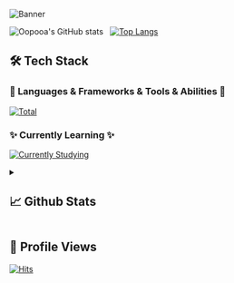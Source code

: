 ![Banner](https://svg-banners.vercel.app/api?type=origin&text1=hi,%20I%E2%80%99m%20opoa%20%F0%9F%A5%B0&Source&width=888&height=188)

![Oopooa's GitHub stats](https://github-readme-stats-git-master-oopooas-projects.vercel.app/api?username=oopooa&count_private=true&theme=buefy&show_icons=true) &nbsp;
[![Top Langs](https://github-readme-stats-git-master-oopooas-projects.vercel.app/api/top-langs/?username=oopooa&layout=compact)](https://github.com/oopooa/github-readme-stats)

## 🛠 Tech Stack
### 🚀 Languages & Frameworks & Tools & Abilities 🚀
[![Total](https://skillicons.dev/icons?i=java,spring,js,html,css,idea,vscode,git,github,maven,ubuntu,npm,notion,obsidian,mysql,redis,elasticsearch,md,docker,linux,ae,pr&perline=10)](https://skillicons.dev)

### ✨ Currently Learning ✨
[![Currently Studying](https://skillicons.dev/icons?i=rocket,react)](https://skillicons.dev)

<details>
 <summary>
  <h2>
   📈 Github Stats
  </h2>
 </summary>

 <!--START_SECTION:waka-->
![Lines of code](https://img.shields.io/badge/From%20Hello%20World%20I%27ve%20Written-235.3%20thousand%20lines%20of%20code-blue)

**🐱 My GitHub Data** 

> 📦 173.0 kB Used in GitHub's Storage 
 > 
> 🚫 Not Opted to Hire
 > 
> 📜 9 Public Repositories 
 > 
> 🔑 11 Private Repositories 
 > 
**I'm a Night 🦉** 

```text
🌞 Morning                121 commits         ⬛⬛⬛⬜⬜⬜⬜⬜⬜⬜⬜⬜⬜⬜⬜⬜⬜⬜⬜⬜⬜⬜⬜⬜⬜   11.13 % 
🌆 Daytime                177 commits         ⬛⬛⬛⬛⬜⬜⬜⬜⬜⬜⬜⬜⬜⬜⬜⬜⬜⬜⬜⬜⬜⬜⬜⬜⬜   16.28 % 
🌃 Evening                571 commits         ⬛⬛⬛⬛⬛⬛⬛⬛⬛⬛⬛⬛⬛⬜⬜⬜⬜⬜⬜⬜⬜⬜⬜⬜⬜   52.53 % 
🌙 Night                  218 commits         ⬛⬛⬛⬛⬛⬜⬜⬜⬜⬜⬜⬜⬜⬜⬜⬜⬜⬜⬜⬜⬜⬜⬜⬜⬜   20.06 % 
```
📅 **I'm Most Productive on Saturday** 

```text
Monday                   111 commits         ⬛⬛⬛⬜⬜⬜⬜⬜⬜⬜⬜⬜⬜⬜⬜⬜⬜⬜⬜⬜⬜⬜⬜⬜⬜   10.21 % 
Tuesday                  140 commits         ⬛⬛⬛⬜⬜⬜⬜⬜⬜⬜⬜⬜⬜⬜⬜⬜⬜⬜⬜⬜⬜⬜⬜⬜⬜   12.88 % 
Wednesday                145 commits         ⬛⬛⬛⬜⬜⬜⬜⬜⬜⬜⬜⬜⬜⬜⬜⬜⬜⬜⬜⬜⬜⬜⬜⬜⬜   13.34 % 
Thursday                 162 commits         ⬛⬛⬛⬛⬜⬜⬜⬜⬜⬜⬜⬜⬜⬜⬜⬜⬜⬜⬜⬜⬜⬜⬜⬜⬜   14.90 % 
Friday                   147 commits         ⬛⬛⬛⬜⬜⬜⬜⬜⬜⬜⬜⬜⬜⬜⬜⬜⬜⬜⬜⬜⬜⬜⬜⬜⬜   13.52 % 
Saturday                 218 commits         ⬛⬛⬛⬛⬛⬜⬜⬜⬜⬜⬜⬜⬜⬜⬜⬜⬜⬜⬜⬜⬜⬜⬜⬜⬜   20.06 % 
Sunday                   164 commits         ⬛⬛⬛⬛⬜⬜⬜⬜⬜⬜⬜⬜⬜⬜⬜⬜⬜⬜⬜⬜⬜⬜⬜⬜⬜   15.09 % 
```



<!--END_SECTION:waka-->

</details>

## 👀 Profile Views
[![Hits](https://hits.sh/github.com/oopooa/hits.svg?view=today-total&style=plastic&label=hits)](https://hits.sh/github.com/oopooa/hits/)
